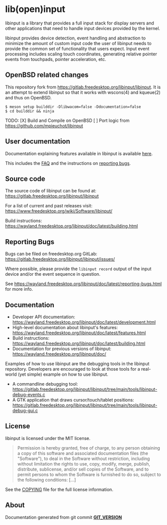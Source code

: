lib(open)input
========

libinput is a library that provides a full input stack for display servers
and other applications that need to handle input devices provided by the
kernel.

libinput provides device detection, event handling and abstraction to
minimize the amount of custom input code the user of libinput needs to
provide the common set of functionality that users expect. Input event
processing includes scaling touch coordinates, generating
relative pointer events from touchpads, pointer acceleration, etc.

OpenBSD related changes
-----------------------
This repository fork from https://gitlab.freedesktop.org/libinput/libinput.
It is an attempt to extend libinput so that it works with wscons(4) and
kqueue(2) and thus on OpenBSD.

```
$ meson setup builddir -Dlibwacom=false -Ddocumentation=false
$ cd builddir && ninja
```

TODO:
[X] Build and Compile on OpenBSD
[ ] Port logic from https://github.com/mpieuchot/libinput


User documentation
------------------

Documentation explaining features available in libinput is available
[here](https://wayland.freedesktop.org/libinput/doc/latest/features.html).

This includes the [FAQ](https://wayland.freedesktop.org/libinput/doc/latest/faqs.html)
and the instructions on
[reporting bugs](https://wayland.freedesktop.org/libinput/doc/latest/reporting-bugs.html).


Source code
-----------

The source code of libinput can be found at:
https://gitlab.freedesktop.org/libinput/libinput

For a list of current and past releases visit:
https://www.freedesktop.org/wiki/Software/libinput/

Build instructions:
https://wayland.freedesktop.org/libinput/doc/latest/building.html

Reporting Bugs
--------------

Bugs can be filed on freedesktop.org GitLab:
https://gitlab.freedesktop.org/libinput/libinput/issues/

Where possible, please provide the `libinput record` output
of the input device and/or the event sequence in question.

See https://wayland.freedesktop.org/libinput/doc/latest/reporting-bugs.html
for more info.

Documentation
-------------

- Developer API documentation: https://wayland.freedesktop.org/libinput/doc/latest/development.html
- High-level documentation about libinput's features:
  https://wayland.freedesktop.org/libinput/doc/latest/features.html
- Build instructions:
  https://wayland.freedesktop.org/libinput/doc/latest/building.html
- Documentation for previous versions of libinput: https://wayland.freedesktop.org/libinput/doc/

Examples of how to use libinput are the debugging tools in the libinput
repository. Developers are encouraged to look at those tools for a
real-world (yet simple) example on how to use libinput.

- A commandline debugging tool: https://gitlab.freedesktop.org/libinput/libinput/tree/main/tools/libinput-debug-events.c
- A GTK application that draws cursor/touch/tablet positions: https://gitlab.freedesktop.org/libinput/libinput/tree/main/tools/libinput-debug-gui.c

License
-------

libinput is licensed under the MIT license.

> Permission is hereby granted, free of charge, to any person obtaining a
> copy of this software and associated documentation files (the "Software"),
> to deal in the Software without restriction, including without limitation
> the rights to use, copy, modify, merge, publish, distribute, sublicense,
> and/or sell copies of the Software, and to permit persons to whom the
> Software is furnished to do so, subject to the following conditions: [...]

See the [COPYING](https://gitlab.freedesktop.org/libinput/libinput/tree/main/COPYING)
file for the full license information.

About
-----

Documentation generated from git commit [__GIT_VERSION__](https://gitlab.freedesktop.org/libinput/libinput/commit/__GIT_VERSION__)

